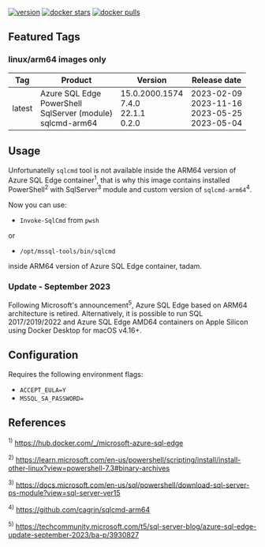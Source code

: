 [![version](https://img.shields.io/badge/docker%20last%20pushed-2024--01--08-blue)](https://hub.docker.com/repository/docker/cagrin/azure-sql-edge-arm64/tags)
[![docker stars](https://img.shields.io/docker/stars/cagrin/azure-sql-edge-arm64)](https://hub.docker.com/repository/docker/cagrin/azure-sql-edge-arm64)
[![docker pulls](https://img.shields.io/docker/pulls/cagrin/azure-sql-edge-arm64)](https://hub.docker.com/repository/docker/cagrin/azure-sql-edge-arm64)

## Featured Tags

### linux/arm64 images only

|Tag|Product|Version|Release date|
|--- |--- |--- |---|
|latest|Azure SQL Edge<br/>PowerShell<br/>SqlServer (module)<br/>sqlcmd-arm64|15.0.2000.1574<br/>7.4.0<br/>22.1.1<br/>0.2.0|2023-02-09<br>2023-11-16<br/>2023-05-25<br/>2023-05-04|

## Usage

Unfortunatelly ```sqlcmd``` tool is not available inside the ARM64 version of Azure SQL Edge container<sup>1</sup>, that is why this image contains installed PowerShell<sup>2</sup> with SqlServer<sup>3</sup> module and custom version of ```sqlcmd-arm64```<sup>4</sup>.

Now you can use:

* ```Invoke-SqlCmd``` from ```pwsh```

or
* ```/opt/mssql-tools/bin/sqlcmd```

inside ARM64 version of Azure SQL Edge container, tadam.

### Update - September 2023
Following Microsoft's announcement<sup>5</sup>, Azure SQL Edge based on ARM64 architecture is retired. Alternatively, it is possible to run SQL 2017/2019/2022 and Azure SQL Edge AMD64 containers on Apple Silicon using Docker Desktop for macOS v4.16+.

## Configuration
Requires the following environment flags:
- ```ACCEPT_EULA=Y```
- ```MSSQL_SA_PASSWORD=```

## References

<sup>1)</sup> https://hub.docker.com/_/microsoft-azure-sql-edge

<sup>2)</sup> https://learn.microsoft.com/en-us/powershell/scripting/install/install-other-linux?view=powershell-7.3#binary-archives

<sup>3)</sup> https://docs.microsoft.com/en-us/sql/powershell/download-sql-server-ps-module?view=sql-server-ver15

<sup>4)</sup> https://github.com/cagrin/sqlcmd-arm64

<sup>5)</sup> https://techcommunity.microsoft.com/t5/sql-server-blog/azure-sql-edge-update-september-2023/ba-p/3930827